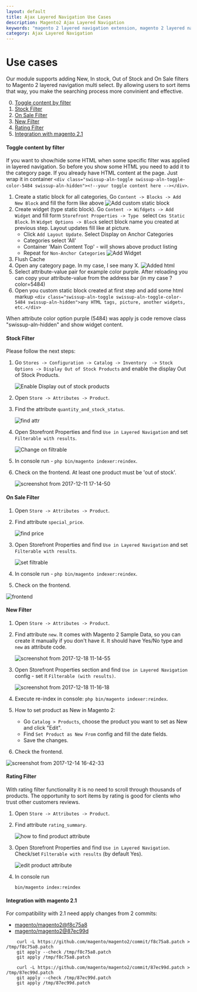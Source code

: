 ```yaml
---
layout: default
title: Ajax Layered Navigation Use Cases
description: Magento2 Ajax Layered Navigation
keywords: "magento 2 layered navigation extension, magento 2 layered navigation, magento 2 ajax layered navigation, magento 2 custom layered navigation, magento 2 layered navigation multi select, magento 2 custom product collection with layered navigation, magento create custom layered navigation, magento custom layered navigation filter, layered navigation, ajax layered navigation, ajax filters, multiple filters"
category: Ajax Layered Navigation
---
```


# Use cases

Our module supports adding New, In stock, Out of Stock and On Sale filters to Magento 2 layered navigation multi select. By allowing users to sort items that way, you make the searching process more convinient and effective.

 0. [Toggle content by filter](#toggle-content-by-filter)
 1. [Stock Filter](#stock-filter)
 2. [On Sale Filter](#on-sale-filter)
 3. [New Filter](#new-filter)
 4. [Rating Filter](#rating-filter)
 5. [Integration with magento 2.1](#integration-with-magento-21)

#### Toggle content by filter

If you want to show/hide some HTML when some specific filter was applied in layered navigation.
So before you show some HTML you need to add it to the category page. If you already have HTML content at the page. Just wrap it in container `<div class="swissup-aln-toggle swissup-aln-toggle-color-5484 swissup-aln-hidden"><!--your toggle content here --></div>`.

 1. Create a static block for all categories. Go `Content -> Blocks -> Add New Block` and fill the form like above
![Add custom static block](https://user-images.githubusercontent.com/412612/77307663-57e1cf00-6d02-11ea-8d00-37c505c58e8e.png)
 2. Create widget (type static block). Go `Content -> Wifdgets -> Add Widget` and fill form `Storefront Properties -> Type ` select `Cms Static Block`. In `Widget Options -> Block` select block name you created at previous step. Layout updates fill like at picture.
    - Click `Add Layout Update`. Select Display on Anchor Categories
    - Categories select 'All'
    - Container 'Main Content Top' - will shows above product listing
    - Repeat for `Non-Anchor Categories`
![Add Widget](https://user-images.githubusercontent.com/412612/77307682-5f08dd00-6d02-11ea-8cbf-b508576d6e5d.png)
 3. Flush Cache
 4. Open any category page. In my case, I see many X.
![Added html](https://user-images.githubusercontent.com/412612/77330643-51fee480-6d28-11ea-8758-0db48efbb8fc.png)
 5. Select attribute-value pair for example color purple. After reloading you can copy your attribute-value from the address bar (in my case ?color=5484)
 6. Open you custom static block created at first step and add some html markup `<div class="swissup-aln-toggle swissup-aln-toggle-color-5484 swissup-aln-hidden">any HTML tags, picture, another widgets, etc.</div>`

 When attribute color option purple (5484) was apply js code remove class "swissup-aln-hidden" and show widget content.

#### Stock Filter

Please follow the next steps:

1. Go `Stores -> Configuration -> Catalog -> Inventory  -> Stock Options -> Display Out of Stock Products` and enable the display Out of Stock Products.

    ![Enable Display out of stock products](https://user-images.githubusercontent.com/412612/33838709-f174d9c8-de98-11e7-9adf-2b74829443f3.png)

2. Open `Store -> Attributes -> Product`.

3. Find the attribute `quantity_and_stock_status`.

    ![find attr](https://user-images.githubusercontent.com/412612/33837857-71dcfb48-de96-11e7-95b5-b137197e5357.png)

4. Open Storefront Properties and find  `Use in Layered Navigation` and set `Filterable with results`.

    ![Change on filtrable](https://user-images.githubusercontent.com/412612/33837858-71fa5b98-de96-11e7-9934-3e3bdc371fe9.png)

5. In console run - `php bin/magento indexer:reindex`.

6. Check on the frontend. At least one product must be 'out of stock'.

    ![screenshot from 2017-12-11 17-14-50](https://user-images.githubusercontent.com/412612/33838017-de535e98-de96-11e7-8960-03b961f7dda1.png)

#### On Sale Filter

1. Open `Store -> Attributes -> Product`.

2. Find attribute `special_price`.

    ![find price](https://user-images.githubusercontent.com/412612/33997963-cd9fd284-e0ee-11e7-8151-8e5efae57de9.png)

3. Open Storefront Properties and find  `Use in Layered Navigation` and set `Filterable with results`.

    ![set filtrable](https://user-images.githubusercontent.com/412612/33998051-107fd270-e0ef-11e7-8e55-784ae540b2eb.png)

4. In console run - `php bin/magento indexer:reindex`.

5. Check on the frontend.

![frontend](https://user-images.githubusercontent.com/412612/34001555-01942b80-e0f9-11e7-89e3-c8c1e68db167.png)

#### New Filter

1. Open `Store -> Attributes -> Product`.

2. Find attribute `new`. It comes with Magento 2 Sample Data, so you can create it manually if you don't have it. It should have Yes/No type and `new` as attribute code.

    ![screenshot from 2017-12-18 11-14-55](https://user-images.githubusercontent.com/412612/34098373-bde2eaa4-e3e4-11e7-933b-1d6ce717a036.png)

3. Open Storefront Properties section and find `Use in Layered Navigation` config - set it `Filterable (with results)`.

    ![screenshot from 2017-12-18 11-16-18](https://user-images.githubusercontent.com/412612/34098410-e83e3d94-e3e4-11e7-92bb-373b0e3ce283.png)

4. Execute re-index in console: `php bin/magento indexer:reindex`.

5. How to set product as New in Magento 2:

    - Go `Catalog > Products`, choose the product you want to set as New and click "Edit".
    - Find `Set Product as New From` config and fill the date fields.
    - Save the changes.

6. Check the frontend.

![screenshot from 2017-12-14 16-42-33](https://user-images.githubusercontent.com/412612/33997669-cf349072-e0ed-11e7-8678-446f9371ed5c.png)

#### Rating Filter

With rating filter functionality it is no need to scroll through thousands of products. The opportunity to sort items by rating is good for clients who trust other customers reviews.

1. Open `Store -> Attributes -> Product`.

2. Find attribute `rating_summary`.

    ![how to find product attribute](https://user-images.githubusercontent.com/412612/34213510-1a3f9170-e5a8-11e7-90b5-570590d31027.png)

3. Open Storefront Properties and find  `Use in Layered Navigation`. Check/set `Filterable with results` (by default Yes).

    ![edit product attribute](https://user-images.githubusercontent.com/412612/34213608-5bf51d6a-e5a8-11e7-9c8d-0fc3acc1ed57.png)

4. In console run

    ~~~
    bin/magento index:reindex
    ~~~

#### Integration with magento 2.1

For compatibility with 2.1 need apply changes from 2 commits:

- [magento/magento2@f8c75a8](https://github.com/magento/magento2/commit/f8c75a8)
- [magento/magento2@87ec99d](https://github.com/magento/magento2/commit/87ec99d)

~~~
    curl -L https://github.com/magento/magento2/commit/f8c75a8.patch > /tmp/f8c75a8.patch
    git apply --check /tmp/f8c75a8.patch
    git apply /tmp/f8c75a8.patch

    curl -L https://github.com/magento/magento2/commit/87ec99d.patch > /tmp/87ec99d.patch
    git apply --check /tmp/87ec99d.patch
    git apply /tmp/87ec99d.patch
~~~